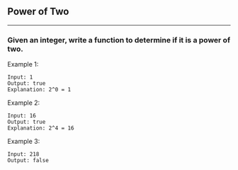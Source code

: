 ## Power of Two

----------------------------------------
### Given an integer, write a function to determine if it is a power of two.


Example 1:
```
Input: 1
Output: true 
Explanation: 2^0 = 1
```

Example 2:
```
Input: 16
Output: true
Explanation: 2^4 = 16
```
Example 3:
```
Input: 218
Output: false
```


